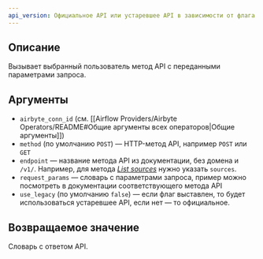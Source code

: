 ```yaml
---
api_version: Официальное API или устаревшее API в зависимости от флага `use_legacy`
---
```

## Описание
Вызывает выбранный пользователь метод API с переданными параметрами запроса.
## Аргументы
- `airbyte_conn_id` (см. [[Airflow Providers/Airbyte Operators/README#Общие аргументы всех операторов|Общие аргументы]])
- `method` (по умолчанию `POST`) — HTTP-метод API, например `POST` или `GET`
- `endpoint` — название метода API из документации, без домена и `/v1/`. Например, для метода [*List sources*](https://reference.airbyte.com/reference/listsources) нужно указать `sources`.
- `request_params` — словарь с параметрами запроса, пример можно посмотреть в документации соответствующего метода API
- `use_legacy` (по умолчанию `false`) — если флаг выставлен, то будет использоваться устаревшее API, если нет — то официальное.
## Возвращаемое значение
Словарь с ответом API.